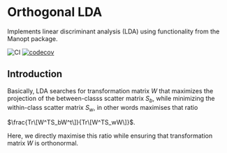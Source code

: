 # Orthogonal LDA
Implements linear discriminant analysis (LDA) using functionality from the Manopt package.

![CI](https://github.com/grero/OrthogonalLDA.jl/actions/workflows/ci.yml/badge.svg)
[![codecov](https://codecov.io/gh/grero/OrthogonalLDA.jl/branch/main/graph/badge.svg?token=GUCgrAheSj)](https://codecov.io/gh/grero/OrthogonalLDA.jl)

## Introduction

Basically, LDA searches for transformation matrix $W$ that maximizes the projection of the between-classs scatter matrix $S_b$, while minimizing the within-class scatter matrix $S_w$, in other words maximises that ratio

$\frac{Tr\[W^TS_bW^t\]}{Tr\[W^TS_wW\]}$.

Here, we directly maximise this ratio while ensuring that transformation matrix $W$ is orthonormal.


